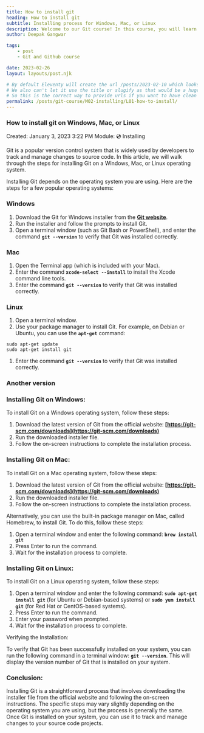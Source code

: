 ```yaml
---
title: How to install git
heading: How to install git
subtitle: Installing process for Windows, Mac, or Linux
description: Welcome to our Git course! In this course, you will learn how to use Git to track and manage changes to your source code projects.
author: Deepak Gangwar

tags: 
    - post
    - Git and Github course

date: 2023-02-26
layout: layouts/post.njk

# By default Eleventy will create the url /posts/2023-02-10 which looks wierd
# We also can't let it use the title or slugify as that would be a huge title
# So this is the correct way to provide urls if you want to have clean urls
permalink: /posts/git-course/M02-installing/L01-how-to-install/
---
```


### How to install git on Windows, Mac, or Linux

Created: January 3, 2023 3:22 PM
Module: 💿 Installing

Git is a popular version control system that is widely used by developers to track and manage changes to source code. In this article, we will walk through the steps for installing Git on a Windows, Mac, or Linux operating system.

Installing Git depends on the operating system you are using. Here are the steps for a few popular operating systems:

### Windows

1. Download the Git for Windows installer from the **[Git website](https://git-scm.com/download/win)**.
2. Run the installer and follow the prompts to install Git.
3. Open a terminal window (such as Git Bash or PowerShell), and enter the command **`git --version`** to verify that Git was installed correctly.

### Mac

1. Open the Terminal app (which is included with your Mac).
2. Enter the command **`xcode-select --install`** to install the Xcode command line tools.
3. Enter the command **`git --version`** to verify that Git was installed correctly.

### Linux

1. Open a terminal window.
2. Use your package manager to install Git. For example, on Debian or Ubuntu, you can use the **`apt-get`** command:

```
sudo apt-get update
sudo apt-get install git
```

1. Enter the command **`git --version`** to verify that Git was installed correctly.

### Another version

### Installing Git on Windows:

To install Git on a Windows operating system, follow these steps:

1. Download the latest version of Git from the official website: **[https://git-scm.com/downloads](https://git-scm.com/downloads)**
2. Run the downloaded installer file.
3. Follow the on-screen instructions to complete the installation process.

### Installing Git on Mac:

To install Git on a Mac operating system, follow these steps:

1. Download the latest version of Git from the official website: **[https://git-scm.com/downloads](https://git-scm.com/downloads)**
2. Run the downloaded installer file.
3. Follow the on-screen instructions to complete the installation process.

Alternatively, you can use the built-in package manager on Mac, called Homebrew, to install Git. To do this, follow these steps:

1. Open a terminal window and enter the following command: **`brew install git`**
2. Press Enter to run the command.
3. Wait for the installation process to complete.

### Installing Git on Linux:

To install Git on a Linux operating system, follow these steps:

1. Open a terminal window and enter the following command: **`sudo apt-get install git`** (for Ubuntu or Debian-based systems) or **`sudo yum install git`** (for Red Hat or CentOS-based systems).
2. Press Enter to run the command.
3. Enter your password when prompted.
4. Wait for the installation process to complete.

Verifying the Installation:

To verify that Git has been successfully installed on your system, you can run the following command in a terminal window: **`git --version`**. This will display the version number of Git that is installed on your system.

### Conclusion:

Installing Git is a straightforward process that involves downloading the installer file from the official website and following the on-screen instructions. The specific steps may vary slightly depending on the operating system you are using, but the process is generally the same. Once Git is installed on your system, you can use it to track and manage changes to your source code projects.